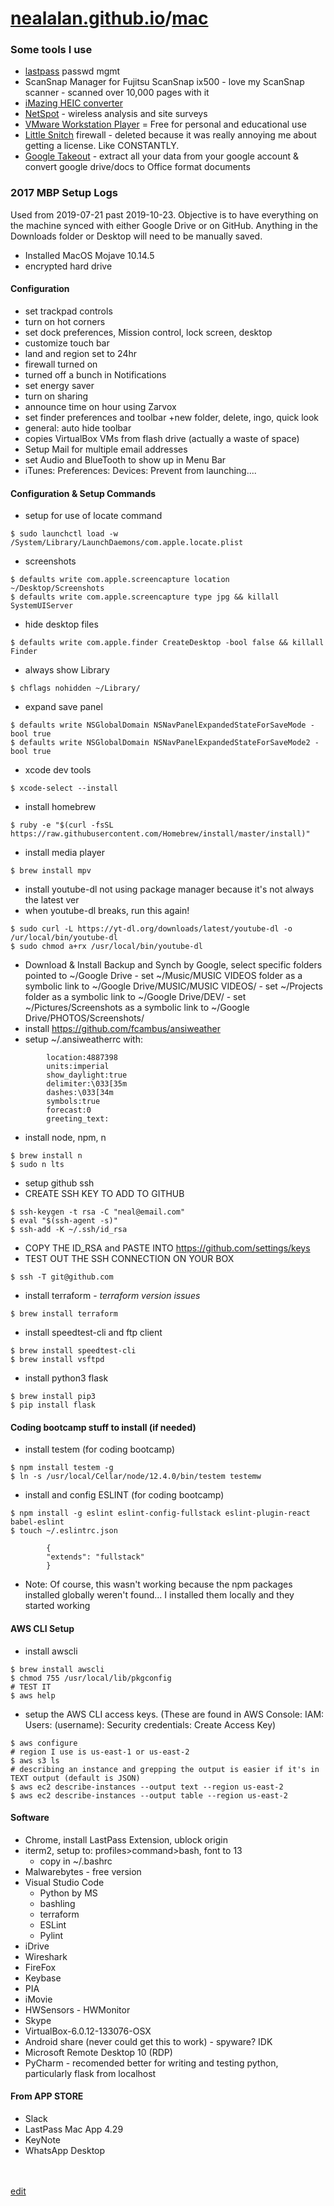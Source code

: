 # [nealalan.github.io](https://nealalan.github.io)/[mac](https://nealalan.github.io/mac)

### Some tools I use
- [lastpass](https://lastpass.com) passwd mgmt
- ScanSnap Manager for Fujitsu ScanSnap ix500 - love my ScanSnap scanner - scanned over 10,000 pages with it
- [iMazing HEIC converter](https://itunes.apple.com/us/app/imazing-heic-converter/id1292198261?mt=12)
- [NetSpot](https://www.netspotapp.com/download-mac.html) - wireless analysis and site surveys
- [VMware Workstation Player](https://www.vmware.com/go/downloadworkstationplayer) = Free for personal and educational use
- [Little Snitch](https://www.obdev.at/products/littlesnitch) firewall - deleted because it was really annoying me about getting a license. Like CONSTANTLY.
- [Google Takeout](https://takeout.google.com) - extract all your data from your google account & convert google drive/docs to Office format documents

### 2017 MBP Setup Logs

Used from 2019-07-21 past 2019-10-23. Objective is to have everything on the machine synced with either Google Drive or on GitHub. Anything in the Downloads folder or Desktop will need to be manually saved.

- Installed MacOS Mojave 10.14.5
- encrypted hard drive

#### Configuration
- set trackpad controls
- turn on hot corners
- set dock preferences, Mission control, lock screen, desktop
- customize touch bar
- land and region set to 24hr
- firewall turned on
- turned off a bunch in Notifications
- set energy saver 
- turn on sharing
- announce time on hour using Zarvox
- set finder preferences and toolbar +new folder, delete, ingo, quick look
- general: auto hide toolbar
- copies VirtualBox VMs from flash drive (actually a waste of space)
- Setup Mail for multiple email addresses
- set Audio and BlueTooth to show up in Menu Bar
- iTunes: Preferences: Devices: Prevent from launching....

#### Configuration & Setup Commands
- setup for use of locate command
```
$ sudo launchctl load -w /System/Library/LaunchDaemons/com.apple.locate.plist
```
- screenshots
```
$ defaults write com.apple.screencapture location ~/Desktop/Screenshots
$ defaults write com.apple.screencapture type jpg && killall SystemUIServer
```
- hide desktop files
```
$ defaults write com.apple.finder CreateDesktop -bool false && killall Finder
```
- always show Library
```
$ chflags nohidden ~/Library/
```
- expand save panel
```
$ defaults write NSGlobalDomain NSNavPanelExpandedStateForSaveMode -bool true
$ defaults write NSGlobalDomain NSNavPanelExpandedStateForSaveMode2 -bool true
```
- xcode dev tools
```
$ xcode-select --install
```
- install homebrew
```
$ ruby -e "$(curl -fsSL https://raw.githubusercontent.com/Homebrew/install/master/install)"
```
- install media player
```
$ brew install mpv
```
- install youtube-dl not using package manager because it's not always the latest ver
- when youtube-dl breaks, run this again!
```
$ sudo curl -L https://yt-dl.org/downloads/latest/youtube-dl -o /ur/local/bin/youtube-dl
$ sudo chmod a+rx /usr/local/bin/youtube-dl
```
- Download & Install Backup and Synch by Google, select specific folders pointed to ~/Google Drive
        - set ~/Music/MUSIC VIDEOS folder as a symbolic link to ~/Google Drive/MUSIC/MUSIC VIDEOS/
        - set ~/Projects folder as a symbolic link to ~/Google Drive/DEV/
        - set ~/Pictures/Screenshots as a symbolic link to ~/Google Drive/PHOTOS/Screenshots/
- install https://github.com/fcambus/ansiweather
- setup ~/.ansiweatherrc with: 
```
        location:4887398
        units:imperial
        show_daylight:true
        delimiter:\033[35m
        dashes:\033[34m
        symbols:true
        forecast:0
        greeting_text: 
```
- install node, npm, n
```
$ brew install n
$ sudo n lts
```
- setup github ssh
- CREATE SSH KEY TO ADD TO GITHUB
```
$ ssh-keygen -t rsa -C "neal@email.com"
$ eval "$(ssh-agent -s)"
$ ssh-add -K ~/.ssh/id_rsa
```
- COPY THE ID_RSA and PASTE INTO https://github.com/settings/keys
- TEST OUT THE SSH CONNECTION ON YOUR BOX
```
$ ssh -T git@github.com
```
- install terraform - *terraform version issues* 
```
$ brew install terraform
```
- install speedtest-cli and ftp client
```
$ brew install speedtest-cli
$ brew install vsftpd
```
- install python3 flask
```
$ brew install pip3
$ pip install flask
```

#### Coding bootcamp stuff to install (if needed)
- install testem (for coding bootcamp)
```
$ npm install testem -g
$ ln -s /usr/local/Cellar/node/12.4.0/bin/testem testemw
```
- install and config ESLINT (for coding bootcamp)
```
$ npm install -g eslint eslint-config-fullstack eslint-plugin-react babel-eslint
$ touch ~/.eslintrc.json

        {
        "extends": "fullstack"
        }
```
- Note: Of course, this wasn't working because the npm packages installed globally weren't found... I installed them locally and they started working

#### AWS CLI Setup
- install awscli
```
$ brew install awscli
$ chmod 755 /usr/local/lib/pkgconfig
# TEST IT
$ aws help
```

- setup the AWS CLI access keys. 
(These are found in AWS Console: IAM: Users: (username): Security credentials: Create Access Key)
```
$ aws configure
# region I use is us-east-1 or us-east-2
$ aws s3 ls
# describing an instance and grepping the output is easier if it's in TEXT output (default is JSON)
$ aws ec2 describe-instances --output text --region us-east-2
$ aws ec2 describe-instances --output table --region us-east-2
```

#### Software
- Chrome, install LastPass Extension, ublock origin
- iterm2, setup to: profiles>command>bash, font to 13
  - copy in ~/.bashrc
- Malwarebytes - free version
- Visual Studio Code
  - Python by MS
  - bashling
  - terraform
  - ESLint
  - Pylint
- iDrive
- Wireshark
- FireFox
- Keybase
- PIA
- iMovie
- HWSensors - HWMonitor
- Skype
- VirtualBox-6.0.12-133076-OSX
- Android share (never could get this to work) - spyware? IDK
- Microsoft Remote Desktop 10 (RDP)
- PyCharm - recomended better for writing and testing python, particularly flask from localhost

#### From APP STORE
- Slack
- LastPass Mac App 4.29
- KeyNote
- WhatsApp Desktop




<br><br>
[edit](https://github.com/nealalan/nealalan.github.io/edit/master/mac/README.md)

